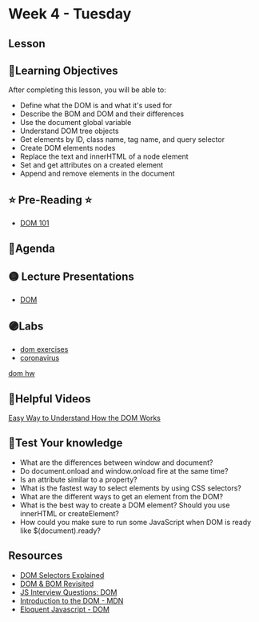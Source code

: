 # Week 4 - Tuesday

## Lesson

## 📍Learning Objectives
After completing this lesson, you will be able to:

- Define what the DOM is and what it's used for
- Describe the BOM and DOM and their differences
- Use the document global variable
- Understand DOM tree objects
- Get elements by ID, class name, tag name, and query selector
- Create DOM elements nodes
- Replace the text and innerHTML of a node element
- Set and get attributes on a created element
- Append and remove elements in the document

## ⭐️ Pre-Reading ⭐️
- [DOM 101](https://digitalcrafts.instructure.com/courses/189/pages/reading-dom-101?module_item_id=23220)

## 📍Agenda

## 🟡 Lecture Presentations
- [DOM](http://dc-houston.herokuapp.com/p2/Javascript/DOM.html#1)

## 🟣Labs 
- [dom exercises](https://github.com/veros-labs/lab-js-dom)
- [coronavirus](https://github.com/veros-labs/js-lab-coronavirus)

<!-- ## 🟠Homework -->

[dom hw](./homework/)

## 🔵Helpful Videos

[Easy Way to Understand How the DOM Works](https://www.youtube.com/watch?v=2Tld4yyN_tw)

<!-- ## ✔️Todo Checklist
- [ ] -->

<!-- ## 🔶Vocabulary -->

## 🔷Test Your knowledge
- What are the differences between window and document?
- Do document.onload and window.onload fire at the same time?
- Is an attribute similar to a property?
- What is the fastest way to select elements by using CSS selectors?
- What are the different ways to get an element from the DOM?
- What is the best way to create a DOM element? Should you use innerHTML or createElement?
- How could you make sure to run some JavaScript when DOM is ready like $(document).ready?


## Resources
- [DOM Selectors Explained](https://blog.bitsrc.io/dom-selectors-explained-70260049aaf0)
- [DOM & BOM Revisited](https://medium.com/@fknussel/dom-bom-revisited-cf6124e2a816) 
- [JS Interview Questions: DOM](https://thatjsdude.com/interview/dom.html#queryDOM)
- [Introduction to the DOM - MDN](https://developer.mozilla.org/en-US/docs/Web/API/Document_Object_Model/Introduction)
- [Eloquent Javascript - DOM](https://eloquentjavascript.net/14_dom.html)



